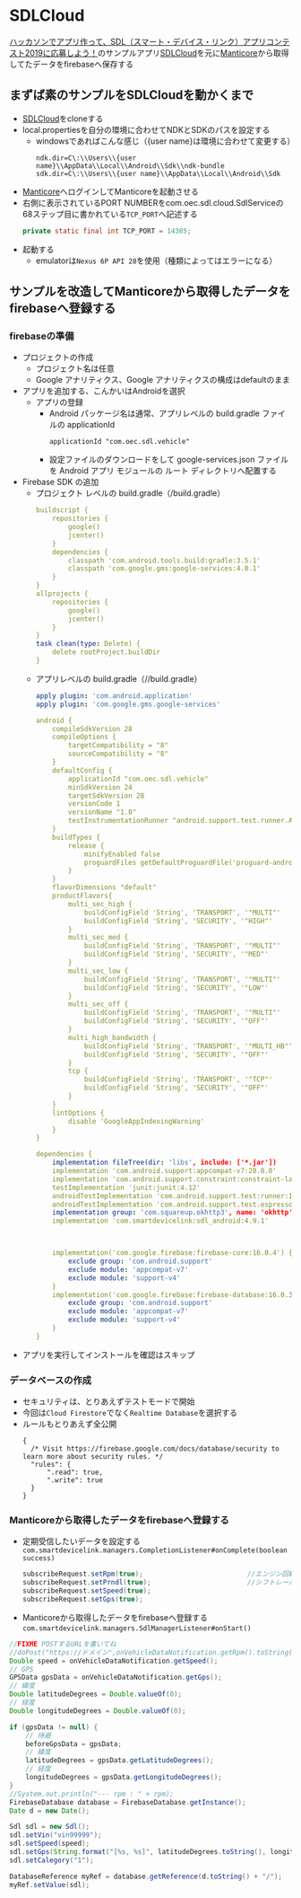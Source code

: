# SDLCloud
[ハッカソンでアプリ作って、SDL（スマート・デバイス・リンク）アプリコンテスト2019に応募しよう！](https://hmcn.connpass.com/event/143901/)のサンプルアプリ[SDLCloud](https://github.com/oic0310/SDLCloud)を元に[Manticore](https://www.smartdevicelink.com/resources/manticore/)から取得してたデータをfirebaseへ保存する

## まずば素のサンプルをSDLCloudを動かくまで
* [SDLCloud](https://github.com/oic0310/SDLCloud)をcloneする
* local.propertiesを自分の環境に合わせてNDKとSDKのパスを設定する
  * windowsであればこんな感じ（{user name}は環境に合わせて変更する）
    ```
    ndk.dir=C\:\\Users\\{user name}\\AppData\\Local\\Android\\Sdk\\ndk-bundle
    sdk.dir=C\:\\Users\\{user name}\\AppData\\Local\\Android\\Sdk
    ```
* [Manticore](https://www.smartdevicelink.com/resources/manticore/)へログインしてManticoreを起動させる
* 右側に表示されているPORT NUMBERをcom.oec.sdl.cloud.SdlServiceの68ステップ目に書かれている`TCP_PORT`へ記述する
    ``` java
    private static final int TCP_PORT = 14385;
    ```
* 起動する
  * emulatorは`Nexus 6P API 28`を使用（種類によってはエラーになる）

## サンプルを改造してManticoreから取得したデータをfirebaseへ登録する
### firebaseの準備
* プロジェクトの作成
  * プロジェクト名は任意
  * Google アナリティクス、Google アナリティクスの構成はdefaultのまま
* アプリを追加する、こんかいはAndroidを選択
  * アプリの登録
    * Android パッケージ名は通常、アプリレベルの build.gradle ファイルの applicationId
      ```
      applicationId "com.oec.sdl.vehicle"
      ```
    * 設定ファイルのダウンロードをして google-services.json ファイルを Android アプリ モジュールの ルート ディレクトリへ配置する
* Firebase SDK の追加
  * プロジェクト レベルの build.gradle（<project>/build.gradle）
    ``` yml
    buildscript {    
        repositories {
            google()
            jcenter()
        }
        dependencies {
            classpath 'com.android.tools.build:gradle:3.5.1'
            classpath 'com.google.gms:google-services:4.0.1'
        }
    }
    allprojects {
        repositories {
            google()
            jcenter()
        }
    }
    task clean(type: Delete) {
        delete rootProject.buildDir
    }
    ```
  * アプリレベルの build.gradle（<project>/<app-module>/build.gradle）
    ``` yml
    apply plugin: 'com.android.application'
    apply plugin: 'com.google.gms.google-services'

    android {
        compileSdkVersion 28
        compileOptions {
            targetCompatibility = "8"
            sourceCompatibility = "8"
        }
        defaultConfig {
            applicationId "com.oec.sdl.vehicle"
            minSdkVersion 24
            targetSdkVersion 28
            versionCode 1
            versionName "1.0"
            testInstrumentationRunner "android.support.test.runner.AndroidJUnitRunner"
        }
        buildTypes {
            release {
                minifyEnabled false
                proguardFiles getDefaultProguardFile('proguard-android.txt'), 'proguard-rules.pro'
            }
        }
        flavorDimensions "default"
        productFlavors{
            multi_sec_high {
                buildConfigField 'String', 'TRANSPORT', '"MULTI"'
                buildConfigField 'String', 'SECURITY', '"HIGH"'
            }
            multi_sec_med {
                buildConfigField 'String', 'TRANSPORT', '"MULTI"'
                buildConfigField 'String', 'SECURITY', '"MED"'
            }
            multi_sec_low {
                buildConfigField 'String', 'TRANSPORT', '"MULTI"'
                buildConfigField 'String', 'SECURITY', '"LOW"'
            }
            multi_sec_off {
                buildConfigField 'String', 'TRANSPORT', '"MULTI"'
                buildConfigField 'String', 'SECURITY', '"OFF"'
            }
            multi_high_bandwidth {
                buildConfigField 'String', 'TRANSPORT', '"MULTI_HB"'
                buildConfigField 'String', 'SECURITY', '"OFF"'
            }
            tcp {
                buildConfigField 'String', 'TRANSPORT', '"TCP"'
                buildConfigField 'String', 'SECURITY', '"OFF"'
            }
        }
        lintOptions {
            disable 'GoogleAppIndexingWarning'
        }
    }

    dependencies {
        implementation fileTree(dir: 'libs', include: ['*.jar'])
        implementation 'com.android.support:appcompat-v7:28.0.0'
        implementation 'com.android.support.constraint:constraint-layout:1.1.3'
        testImplementation 'junit:junit:4.12'
        androidTestImplementation 'com.android.support.test:runner:1.0.2'
        androidTestImplementation 'com.android.support.test.espresso:espresso-core:3.0.2'
        implementation group: 'com.squareup.okhttp3', name: 'okhttp', version: '3.14.1'
        implementation 'com.smartdevicelink:sdl_android:4.9.1'



        implementation('com.google.firebase:firebase-core:16.0.4') {
            exclude group: 'com.android.support'
            exclude module: 'appcompat-v7'
            exclude module: 'support-v4'
        }
        implementation('com.google.firebase:firebase-database:16.0.3') {
            exclude group: 'com.android.support'
            exclude module: 'appcompat-v7'
            exclude module: 'support-v4'
        }
    }
    ```
* アプリを実行してインストールを確認はスキップ

### データベースの作成
* セキュリティは、とりあえずテストモードで開始
* 今回は`Cloud Firestore`でなく`Realtime Database`を選択する
* ルールもとりあえず全公開
  ```
  {
    /* Visit https://firebase.google.com/docs/database/security to learn more about security rules. */
    "rules": {
        ".read": true,
        ".write": true
    }
  }
  ```

### Manticoreから取得したデータをfirebaseへ登録する
* 定期受信したいデータを設定する<br>
`com.smartdevicelink.managers.CompletionListener#onComplete(boolean success) `
    ``` java
    subscribeRequest.setRpm(true);                          //エンジン回転数
    subscribeRequest.setPrndl(true);                        //シフトレーバの状態
    subscribeRequest.setSpeed(true);
    subscribeRequest.setGps(true);
    ```
* Manticoreから取得したデータをfirebaseへ登録する
`com.smartdevicelink.managers.SdlManagerListener#onStart()`
``` java
//FIXME POSTするURLを書いてね
//doPost("https://ドメイン",onVehicleDataNotification.getRpm().toString());
Double speed = onVehicleDataNotification.getSpeed();
// GPS
GPSData gpsData = onVehicleDataNotification.getGps();
// 緯度
Double latitudeDegrees = Double.valueOf(0);
// 経度
Double longitudeDegrees = Double.valueOf(0);

if (gpsData != null) {
    // 待避
    beforeGpsData = gpsData;
    // 緯度
    latitudeDegrees = gpsData.getLatitudeDegrees();
    // 経度
    longitudeDegrees = gpsData.getLongitudeDegrees();
}
//System.out.println("--- rpm : " + rpm);
FirebaseDatabase database = FirebaseDatabase.getInstance();
Date d = new Date();

Sdl sdl = new Sdl();
sdl.setVin("vin99999");
sdl.setSpeed(speed);
sdl.setGps(String.format("[%s, %s]", latitudeDegrees.toString(), longitudeDegrees.toString()));
sdl.setCalegory("1");

DatabaseReference myRef = database.getReference(d.toString() + "/");
myRef.setValue(sdl);
```
